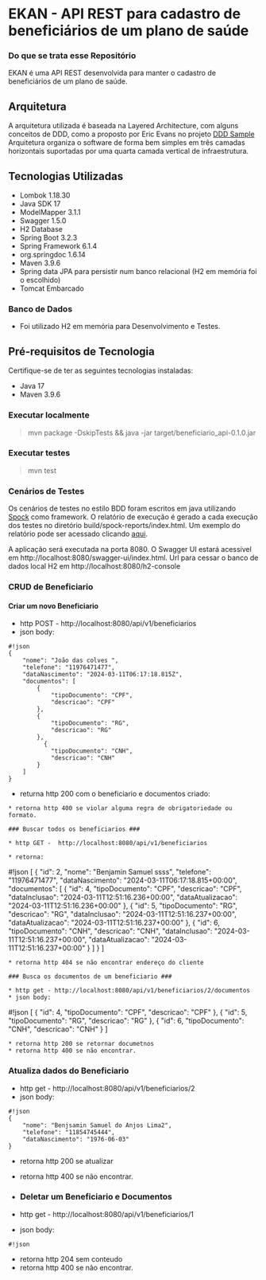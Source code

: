 # EKAN - API REST para cadastro de beneficiários de um plano de saúde

### Do que se trata esse Repositório ###
EKAN é uma API REST desenvolvida para manter o cadastro de beneficiários de um plano de saúde.

## Arquitetura ##

A arquitetura utilizada é baseada na Layered Architecture, com alguns conceitos de
DDD, como a proposto por Eric Evans no projeto [DDD Sample](http://dddsample.sourceforge.net/architecture.html)
Arquitetura organiza o software de forma bem simples em três camadas horizontais 
suportadas por uma quarta camada vertical de infraestrutura. 

## Tecnologias Utilizadas

- Lombok 1.18.30
- Java SDK 17
- ModelMapper 3.1.1
- Swagger 1.5.0
- H2 Database
- Spring Boot 3.2.3
- Spring Framework 6.1.4
- org.springdoc 1.6.14
- Maven 3.9.6
- Spring data JPA para persistir num banco relacional (H2 em memória foi o escolhido)
- Tomcat Embarcado

### Banco de Dados ###
- Foi utilizado H2 em memória para Desenvolvimento e Testes. 

## Pré-requisitos de Tecnologia

Certifique-se de ter as seguintes tecnologias instaladas:

- Java 17
- Maven 3.9.6

### Executar localmente ###
> mvn package -DskipTests && java -jar target/beneficiario_api-0.1.0.jar

### Executar testes ###
> mvn test

### Cenários de Testes ###
Os cenários de testes no estilo BDD foram escritos em java utilizando 
[Spock](https://code.google.com/p/spock/) como framework.
O relatório de execução é gerado a cada execução dos testes no diretório build/spock-reports/index.html.
Um exemplo do relatório pode ser acessado clicando [aqui](http://rodrigormu.github.io/rest-api-endereco/).

A aplicação será executada na porta 8080.
O Swagger UI estará acessível em http://localhost:8080/swagger-ui/index.html.
Url para cessar o banco de dados local H2 em http://localhost:8080/h2-console

### CRUD de Beneficiario ###

#### Criar um novo Beneficiario ####

* http POST - http://localhost:8080/api/v1/beneficiarios
* json body:
```
#!json
{
    "nome": "João das colves ",
    "telefone": "11976471477",
    "dataNascimento": "2024-03-11T06:17:18.815Z",
    "documentos": [
        {
            "tipoDocumento": "CPF",
            "descricao": "CPF"
        },
        {
            "tipoDocumento": "RG",
            "descricao": "RG"
        },
          {
            "tipoDocumento": "CNH",
            "descricao": "CNH"
        }
    ]
}
```
* returna http 200 com o beneficiario e documentos criado:
```
* retorna http 400 se violar alguma regra de obrigatoriedade ou formato.

### Buscar todos os beneficiarios ###

* http GET -  http://localhost:8080/api/v1/beneficiarios

* retorna:
```
#!json
 [
    {
        "id": 2,
        "nome": "Benjamin Samuel ssss",
        "telefone": "11976471477",
        "dataNascimento": "2024-03-11T06:17:18.815+00:00",
        "documentos": [
            {
                "id": 4,
                "tipoDocumento": "CPF",
                "descricao": "CPF",
                "dataInclusao": "2024-03-11T12:51:16.236+00:00",
                "dataAtualizacao": "2024-03-11T12:51:16.236+00:00"
            },
            {
                "id": 5,
                "tipoDocumento": "RG",
                "descricao": "RG",
                "dataInclusao": "2024-03-11T12:51:16.237+00:00",
                "dataAtualizacao": "2024-03-11T12:51:16.237+00:00"
            },
            {
                "id": 6,
                "tipoDocumento": "CNH",
                "descricao": "CNH",
                "dataInclusao": "2024-03-11T12:51:16.237+00:00",
                "dataAtualizacao": "2024-03-11T12:51:16.237+00:00"
            }
        ]
    }
]
```
* retorna http 404 se não encontrar endereço do cliente

### Busca os documentos de um beneficiario ###

* http get - http://localhost:8080/api/v1/beneficiarios/2/documentos
* json body:
```
#!json
[
    {
        "id": 4,
        "tipoDocumento": "CPF",
        "descricao": "CPF"
    },
    {
        "id": 5,
        "tipoDocumento": "RG",
        "descricao": "RG"
    },
    {
        "id": 6,
        "tipoDocumento": "CNH",
        "descricao": "CNH"
    }
]
```
* retorna http 200 se retornar documetnos
* retorna http 400 se não encontrar.
```
### Atualiza dados do Beneficiario ###

* http get - http://localhost:8080/api/v1/beneficiarios/2
* json body:
```
#!json
{
    "nome": "Benjsamin Samuel do Anjos Lima2",
    "telefone": "11854745444",
    "dataNascimento": "1976-06-03"
}
```
* retorna http 200 se atualizar
* retorna http 400 se não encontrar.

* ### Deletar um Beneficiario e Documentos ###

* http get - http://localhost:8080/api/v1/beneficiarios/1
* json body:
```
#!json

```
* retorna http 204 sem conteudo
* retorna http 400 se não encontrar.

```

 
